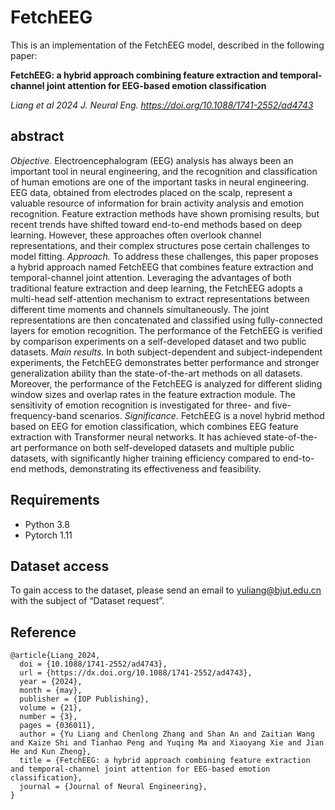 # FetchEEG
This is an implementation of the FetchEEG model, described in the following paper: 

**FetchEEG: a hybrid approach combining feature extraction and temporal-channel joint attention for EEG-based emotion classification**

_Liang et al 2024 J. Neural Eng. https://doi.org/10.1088/1741-2552/ad4743_

## abstract 

_Objective._ Electroencephalogram (EEG) analysis has always been an important tool in neural engineering, and the recognition and classification of human emotions are one of the important tasks in neural engineering. EEG data, obtained from electrodes placed on the scalp, represent a valuable resource of information for brain activity analysis and emotion recognition. Feature extraction methods have shown promising results, but recent trends have shifted toward end-to-end methods based on deep learning. However, these approaches often overlook channel representations, and their complex structures pose certain challenges to model fitting. _Approach._ To address these challenges, this paper proposes a hybrid approach named FetchEEG that combines feature extraction and temporal-channel joint attention. Leveraging the advantages of both traditional feature extraction and deep learning, the FetchEEG adopts a multi-head self-attention mechanism to extract representations between different time moments and channels simultaneously. The joint representations are then concatenated and classified using fully-connected layers for emotion recognition. The performance of the FetchEEG is verified by comparison experiments on a self-developed dataset and two public datasets. _Main results._ In both subject-dependent and subject-independent experiments, the FetchEEG demonstrates better performance and stronger generalization ability than the state-of-the-art methods on all datasets. Moreover, the performance of the FetchEEG is analyzed for different sliding window sizes and overlap rates in the feature extraction module. The sensitivity of emotion recognition is investigated for three- and five-frequency-band scenarios. _Significance._ FetchEEG is a novel hybrid method based on EEG for emotion classification, which combines EEG feature extraction with Transformer neural networks. It has achieved state-of-the-art performance on both self-developed datasets and multiple public datasets, with significantly higher training efficiency compared to end-to-end methods, demonstrating its effectiveness and feasibility.

## Requirements

- Python 3.8
- Pytorch 1.11

## Dataset access
To gain access to the dataset, please send an email to yuliang@bjut.edu.cn with the subject of “Dataset request”. 

## Reference

```
@article{Liang_2024,
  doi = {10.1088/1741-2552/ad4743},
  url = {https://dx.doi.org/10.1088/1741-2552/ad4743},
  year = {2024},
  month = {may},
  publisher = {IOP Publishing},
  volume = {21},
  number = {3},
  pages = {036011},
  author = {Yu Liang and Chenlong Zhang and Shan An and Zaitian Wang and Kaize Shi and Tianhao Peng and Yuqing Ma and Xiaoyang Xie and Jian He and Kun Zheng},
  title = {FetchEEG: a hybrid approach combining feature extraction and temporal-channel joint attention for EEG-based emotion classification},
  journal = {Journal of Neural Engineering},
}
```
